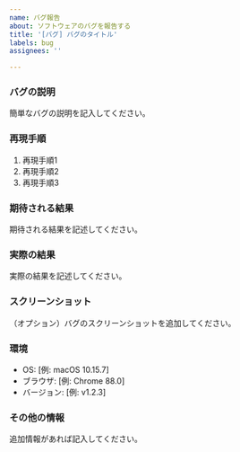 ```yaml
---
name: バグ報告
about: ソフトウェアのバグを報告する
title: '[バグ] バグのタイトル'
labels: bug
assignees: ''

---
```


### バグの説明

簡単なバグの説明を記入してください。

### 再現手順

1. 再現手順1
2. 再現手順2
3. 再現手順3

### 期待される結果

期待される結果を記述してください。

### 実際の結果

実際の結果を記述してください。

### スクリーンショット

（オプション）バグのスクリーンショットを追加してください。

### 環境

- OS: [例: macOS 10.15.7]
- ブラウザ: [例: Chrome 88.0]
- バージョン: [例: v1.2.3]

### その他の情報

追加情報があれば記入してください。
